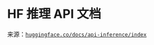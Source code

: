 # HF 推理 API 文档

来源：[`huggingface.co/docs/api-inference/index`](https://huggingface.co/docs/api-inference/index)
